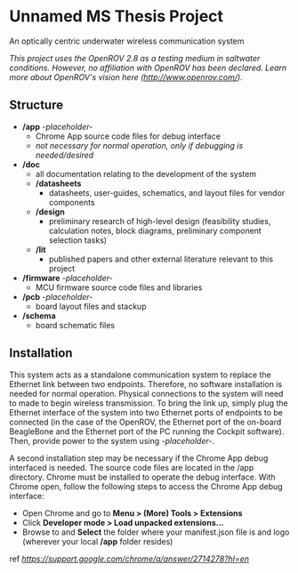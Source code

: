 # Unnamed MS Thesis Project

An optically centric underwater wireless communication system

*This project uses the OpenROV 2.8 as a testing medium in saltwater conditions. However, no affiliation with OpenROV has been declared. Learn more about OpenROV's vision here (http://www.openrov.com/).*

## Structure

  - **/app** *-placeholder-*
    - Chrome App source code files for debug interface
    - *not necessary for normal operation, only if debugging is needed/desired*
  - **/doc**
    - all documentation relating to the development of the system
    - **/datasheets**
      - datasheets, user-guides, schematics, and layout files for vendor components
    - **/design**
      - preliminary research of high-level design (feasibility studies, calculation notes, block diagrams, preliminary component selection tasks)
    - **/lit**
      - published papers and other external literature relevant to this project
  - **/firmware** *-placeholder-*
    - MCU firmware source code files and libraries
  - **/pcb** *-placeholder-*
    - board layout files and stackup
  - **/schema**
    - board schematic files
  
## Installation

This system acts as a standalone communication system to replace the Ethernet link between two endpoints. Therefore, no software installation is needed for normal operation. Physical connections to the system will need to made to begin wireless transmission. To bring the link up, simply plug the Ethernet interface of the system into two Ethernet ports of endpoints to be connected (in the case of the OpenROV, the Ethernet port of the on-board BeagleBone and the Ethernet port of the PC running the Cockpit software). Then, provide power to the system using *-placeholder-*.

A second installation step may be necessary if the Chrome App debug interfaced is needed. The source code files are located in the /app directory. Chrome must be installed to operate the debug interface. With Chrome open, follow the following steps to access the Chrome App debug interface:

  - Open Chrome and go to **Menu > (More) Tools > Extensions**
  - Click **Developer mode > Load unpacked extensions...**
  - Browse to and **Select** the folder where your manifest.json file is and logo (wherever your local **/app** folder resides)

ref *https://support.google.com/chrome/a/answer/2714278?hl=en*
